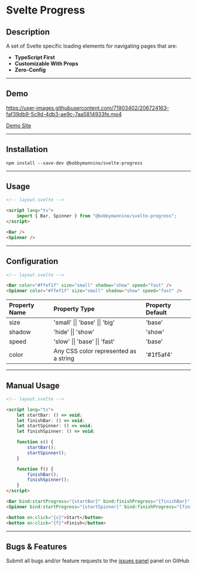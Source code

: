 # **Svelte Progress**

## **Description**

A set of Svelte specific loading elements for navigating pages that are:

-   **TypeScript First**
-   **Customizable With Props**
-   **Zero-Config**

---

## **Demo**

https://user-images.githubusercontent.com/71903402/206724163-faf39db9-5c9d-4db3-ae9c-7aa5814933fe.mp4

[Demo Site](https://bobbymannino.vercel.app/svelte-progress)

---

## **Installation**

```
npm install --save-dev @bobbymannino/svelte-progress
```

---

## **Usage**

```html
<!-- layout.svelte -->

<script lang="ts">
	import { Bar, Spinner } from "@bobbymannino/svelte-progress";
</script>

<Bar />
<Spinner />
```

---

## **Configuration**

```html
<!-- layout.svelte -->

<Bar color="#ffef1f" size="small" shadow="show" speed="fast" />
<Spinner color="#ffef1f" size="small" shadow="show" speed="fast" />
```

| Property Name | Property Type                         | Property Default |
| :------------ | :------------------------------------ | :--------------- |
| size          | 'small' \|\| 'base' \|\| 'big'        | 'base'           |
| shadow        | 'hide' \|\| 'show'                    | 'show'           |
| speed         | 'slow' \|\| 'base' \|\| 'fast'        | 'base'           |
| color         | Any CSS color represented as a string | '#1f5af4'        |

---

## **Manual Usage**

```html
<!-- layout.svelte -->

<script lang="ts">
	let startBar: () => void;
	let finishBar: () => void;
	let startSpinner: () => void;
	let finishSpinner: () => void;

	function s() {
		startBar();
		startSpinner();
	}

	function f() {
		finishBar();
		finishSpinner();
	}
</script>

<Bar bind:startProgress="{startBar}" bind:finishProgress="{finishBar}" />
<Spinner bind:startProgress="{startSpinner}" bind:finishProgress="{finishSpinner}" />

<button on:click="{s}">Start</button>
<button on:click="{f}">Finish</button>
```

---

## **Bugs & Features**

Submit all bugs and/or feature requests to the [issues panel](https://github.com/bobbymannino/svelte-progress/issues) panel on GitHub

